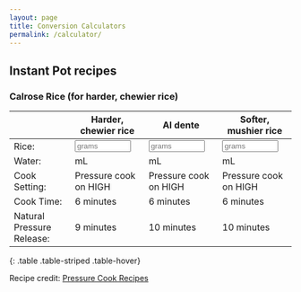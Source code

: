 ```yaml
---
layout: page
title: Conversion Calculators
permalink: /calculator/
---
```


## Instant Pot recipes

### Calrose Rice (for harder, chewier rice)


|  | Harder, chewier rice | Al dente | Softer, mushier rice |
|--|----------------------|----------|----------------------|
| Rice: | <input id="inputCalrose" type="number" style="width: 100px;" placeholder="grams" oninput="CalroseCalcHard(this.value)" onchange="CalroseCalcHard(this.value)"> | <input id="inputCalrose" type="number" style="width: 100px;" placeholder="grams" oninput="CalroseCalcMed(this.value)" onchange="CalroseCalcMed(this.value)"> | <input id="inputCalrose" type="number" style="width: 100px;" placeholder="grams" oninput="CalroseCalcSoft(this.value)" onchange="CalroseCalcSoft(this.value)"> |
| Water: | <span id="outputWaterHard"></span> mL | <span id="outputWaterMed"></span> mL | <span id="outputWaterSoft"></span> mL |
| Cook Setting: | Pressure cook on HIGH | Pressure cook on HIGH | Pressure cook on HIGH |
| Cook Time: | 6 minutes | 6 minutes | 6 minutes |
| Natural Pressure Release: | 9 minutes | 10 minutes | 10 minutes |
{: .table .table-striped .table-hover}

<script>
function CalroseCalcHard(valNum) {
  document.getElementById("outputWaterHard").innerHTML=Math.round(valNum * 250 / 235);
}
</script>

<script>
function CalroseCalcMed(valNum) {
  document.getElementById("outputWaterMed").innerHTML=Math.round(valNum * 250 / 235);
}
</script>

<script>
function CalroseCalcMed(valNum) {
  document.getElementById("outputWaterMed").innerHTML=Math.round(valNum * 250 / 235);
}
</script>

Recipe credit: [Pressure Cook Recipes](https://www.pressurecookrecipes.com/instant-pot-calrose-rice/#exp)
